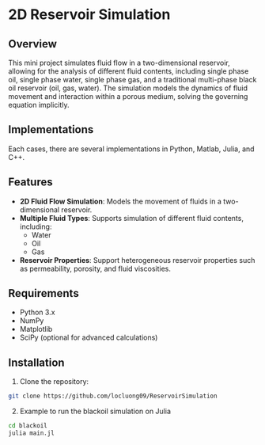 # 2D Reservoir Simulation

## Overview
This mini project simulates fluid flow in a two-dimensional reservoir, allowing for the analysis of different fluid contents, including single phase oil, single phase water, single phase gas, and a traditional multi-phase black oil reservoir (oil, gas, water). The simulation models the dynamics of fluid movement and interaction within a porous medium, solving the governing equation implicitly.
## Implementations
Each cases, there are several implementations in Python, Matlab, Julia, and C++.

## Features
- **2D Fluid Flow Simulation**: Models the movement of fluids in a two-dimensional reservoir.
- **Multiple Fluid Types**: Supports simulation of different fluid contents, including:
  - Water
  - Oil
  - Gas
- **Reservoir Properties**: Support heterogeneous reservoir properties such as permeability, porosity, and fluid viscosities.

## Requirements
- Python 3.x
- NumPy
- Matplotlib
- SciPy (optional for advanced calculations)

## Installation
1. Clone the repository:
  ```bash
  git clone https://github.com/locluong09/ReservoirSimulation
  ```
2. Example to run the blackoil simulation on Julia
  ```bash
  cd blackoil
  julia main.jl
  ```